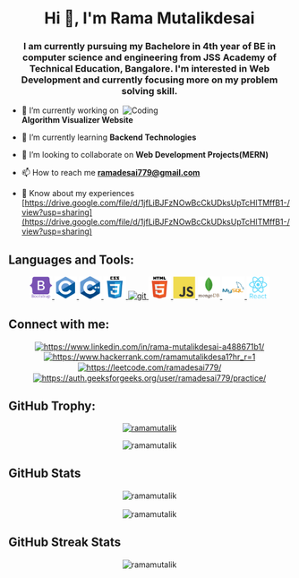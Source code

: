 <!-- [![MasterHead](https://image.shutterstock.com/image-illustration/quick-learner-text-written-on-260nw-2178992033.jpg)]() -->

<h1 align="center">Hi 👋, I'm Rama Mutalikdesai</h1>

<h3 align="center">I am currently pursuing my Bachelore in 4th year of BE in computer science and engineering from JSS Academy of Technical Education, Bangalore. I'm interested in Web Development and currently focusing more on my problem solving skill.</h3>


<img align="right" alt="Coding" width="300" src="https://cdn.dribbble.com/users/4055494/screenshots/15215756/media/d2b66c4ca0192aa26d103448b3d1518b.gif">



- 🔭 I’m currently working on **Algorithm Visualizer Website**

- 🌱 I’m currently learning **Backend Technologies**

- 👯 I’m looking to collaborate on **Web Development Projects(MERN)**

- 📫 How to reach me **ramadesai779@gmail.com**

- 📄 Know about my experiences [https://drive.google.com/file/d/1jfLiBJFzNOwBcCkUDksUpTcHlTMffB1-/view?usp=sharing](https://drive.google.com/file/d/1jfLiBJFzNOwBcCkUDksUpTcHlTMffB1-/view?usp=sharing)


## Languages and Tools:

  <p align="center"> 
  <a href="https://getbootstrap.com" target="_blank" rel="noreferrer">
    <img src="https://raw.githubusercontent.com/devicons/devicon/master/icons/bootstrap/bootstrap-plain-wordmark.svg" alt="bootstrap" width="40" height="40"/> 
   </a>
   <a href="https://www.cprogramming.com/" target="_blank" rel="noreferrer">
    <img src="https://raw.githubusercontent.com/devicons/devicon/master/icons/c/c-original.svg" alt="c" width="40" height="40"/>
   </a> 
   <a href="https://www.w3schools.com/cpp/" target="_blank" rel="noreferrer"> 
    <img src="https://raw.githubusercontent.com/devicons/devicon/master/icons/cplusplus/cplusplus-original.svg" alt="cplusplus" width="40" height="40"/> 
   </a> 
   <a href="https://www.w3schools.com/css/" target="_blank" rel="noreferrer"> 
    <img src="https://raw.githubusercontent.com/devicons/devicon/master/icons/css3/css3-original-wordmark.svg" alt="css3" width="40" height="40"/> 
   </a>
   <a href="https://git-scm.com/" target="_blank" rel="noreferrer"> 
    <img src="https://www.vectorlogo.zone/logos/git-scm/git-scm-icon.svg" alt="git" width="40" height="40"/>
   </a>
   <a href="https://www.w3.org/html/" target="_blank" rel="noreferrer"> 
    <img src="https://raw.githubusercontent.com/devicons/devicon/master/icons/html5/html5-original-wordmark.svg" alt="html5" width="40" height="40"/>
    </a> 
    <a href="https://developer.mozilla.org/en-US/docs/Web/JavaScript" target="_blank" rel="noreferrer"> 
      <img src="https://raw.githubusercontent.com/devicons/devicon/master/icons/javascript/javascript-original.svg" alt="javascript" width="40" height="40"/>
     </a> 
     <a href="https://www.mongodb.com/" target="_blank" rel="noreferrer"> 
      <img src="https://raw.githubusercontent.com/devicons/devicon/master/icons/mongodb/mongodb-original-wordmark.svg" alt="mongodb" width="40" height="40"/> 
     </a> 
     <a href="https://www.mysql.com/" target="_blank" rel="noreferrer"> 
     <img src="https://raw.githubusercontent.com/devicons/devicon/master/icons/mysql/mysql-original-wordmark.svg" alt="mysql" width="40" height="40"/> 
     </a> 
     <a href="https://reactjs.org/" target="_blank" rel="noreferrer"> 
     <img src="https://raw.githubusercontent.com/devicons/devicon/master/icons/react/react-original-wordmark.svg" alt="react" width="40" height="40"/>
     </a>
   </p>
   
   
## Connect with me:
<p align="center">

  <a href="https://linkedin.com/in/https://www.linkedin.com/in/rama-mutalikdesai-a488671b1/" target="blank">
  <img align="center" src="https://raw.githubusercontent.com/rahuldkjain/github-profile-readme-generator/master/src/images/icons/Social/linked-in-alt.svg" alt="https://www.linkedin.com/in/rama-mutalikdesai-a488671b1/" height="30" width="40" />
  </a>
  
  <a href="https://www.hackerrank.com/https://www.hackerrank.com/ramamutalikdesa1?hr_r=1" target="blank">
  <img align="center" src="https://raw.githubusercontent.com/rahuldkjain/github-profile-readme-generator/master/src/images/icons/Social/hackerrank.svg" alt="https://www.hackerrank.com/ramamutalikdesa1?hr_r=1" height="30" width="40" />
  </a>
  
  <a href="https://www.leetcode.com/https://leetcode.com/ramadesai779/" target="blank">
<img align="center" src="https://raw.githubusercontent.com/rahuldkjain/github-profile-readme-generator/master/src/images/icons/Social/leet-code.svg" alt="https://leetcode.com/ramadesai779/" height="30" width="40" />
  </a>
  
  <a href="https://auth.geeksforgeeks.org/user/https://auth.geeksforgeeks.org/user/ramadesai779/practice/" target="blank">
<img align="center" src="https://raw.githubusercontent.com/rahuldkjain/github-profile-readme-generator/master/src/images/icons/Social/geeks-for-geeks.svg" alt="https://auth.geeksforgeeks.org/user/ramadesai779/practice/" height="30" width="40" />
  </a>
  
</p>


## GitHub Trophy:

<p align="center"> <a href="https://github.com/ryo-ma/github-profile-trophy"><img src="https://github-profile-trophy.vercel.app/?username=ramamutalik&theme=radical" alt="ramamutalik" /></a> </p>

<p align="center"> <img src="https://komarev.com/ghpvc/?username=ramamutalik&label=Profile%20views&color=0e75b6&style=flat&theme=radical" alt="ramamutalik" /> </p>

## GitHub Stats
<p align="center"><img align="center" src="https://github-readme-stats.vercel.app/api/top-langs?username=ramamutalik&show_icons=true&theme=radical&locale=en&layout=compact" alt="ramamutalik" />
</p>

<p align="center"><img align="center" src="https://github-readme-stats.vercel.app/api?username=ramamutalik&theme=radical&show_icons=true&locale=en" alt="ramamutalik" /></p>

## GitHub Streak Stats
<p align="center"><img align="center" src="https://github-readme-streak-stats.herokuapp.com/?user=ramamutalik&theme=radical" alt="ramamutalik" /></p>
